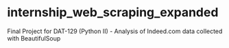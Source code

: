 # internship_web_scraping_expanded
Final Project for DAT-129 (Python II) - Analysis of Indeed.com data collected with BeautifulSoup

